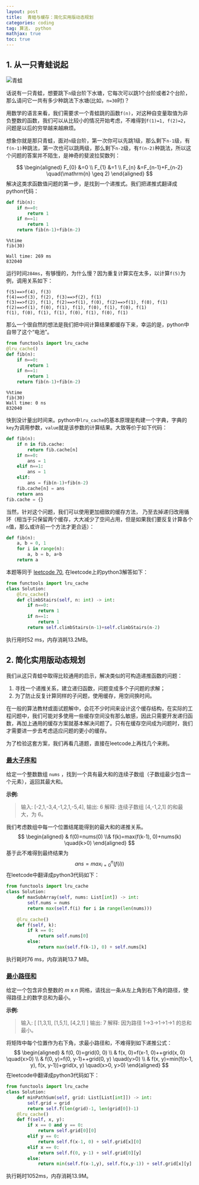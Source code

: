 ```yaml
---
layout: post
title:  青蛙与缓存：简化实用版动态规划
categories: coding
tag: 算法， python
mathjax: true
toc: true
---
```


## 1. 从一只青蛙说起

![青蛙](https://i.imgur.com/zuhczaLm.jpg)

话说有一只青蛙，想要跳下`n`级台阶下水塘，它每次可以跳1个台阶或者2个台阶，那么请问它一共有多少种跳法下水塘(比如，`n=30`时)？

用数学的语言来看，我们需要求一个青蛙跳的函数`f(n)`，对这种自变量取值为非负整数的函数，我们可以从比较小的情况开始考虑，不难得到`f(1)=1, f(2)=2`，问题是以后的穷举越来越麻烦。

想象你就是那只青蛙，面对`n`级台阶，第一次你可以先跳1级，那么剩下`n-1`级，有`f(n-1)`种跳法，第一次也可以跳两级，那么剩下`n-2`级，有`f(n-2)`种跳法，所以这个问题的答案并不陌生，是神奇的斐波拉契数列：


$$
\begin{aligned} F_{0} &=0 \\ F_{1} &=1 \\ F_{n} &=F_{n-1}+F_{n-2} \quad(\mathrm{n} \geq 2) \end{aligned}
$$
解决这类求函数值问题的第一步，是找到一个递推式。我们把递推式翻译成python代码：

```python
def fib(n):
    if n==0:
        return 1
    if n==1:
        return 1
    return fib(n-1)+fib(n-2)
```

```
%%time
fib(30)

Wall time: 269 ms
832040
```

运行时间`284ms`，有够慢的，为什么慢？因为重复计算实在太多，以计算`f(5)`为例，调用关系如下：

```
f(5)==>f(4), f(3)
f(4)==>f(3), f(2), f(3)==>f(2), f(1)
f(3)==>f(2), f(1), f(2)==>f(1), f(0), f(2)==>f(1), f(0), f(1)
f(2)==>f(1), f(0), f(1), f(1), f(0), f(1), f(0), f(1)
f(1), f(0), f(1), f(1), f(0), f(1), f(0), f(1)
```

那么一个很自然的想法是我们把中间计算结果都缓存下来，幸运的是，python中自带了这个“电池”。

```python
from functools import lru_cache
@lru_cache()
def fib(n):
    if n==0:
        return 1
    if n==1:
        return 1
    return fib(n-1)+fib(n-2)
```

```
%%time
fib(30)
Wall time: 0 ns
832040
```

快到没计量出时间来。python中`lru_cache`的基本原理是构建一个字典，字典的`key`为调用参数，`value`就是该参数的计算结果。大致等价于如下代码：

```python
def fib(n):
    if n in fib.cache:
        return fib.cache[n]
    if n==0:
        ans = 1
    elif n==1:
        ans = 1
    elif:
        ans = fib(n-1)+fib(n-2)
    fib.cache[n] = ans
    return ans
fib.cache = {}
```

当然，针对这个问题，我们可以使用更加细致的缓存方法， 乃至去掉递归改用循环（相当于只保留两个缓存，大大减少了空间占用，但是如果我们要反复计算各个`n`值，那么或许前一个方法才更合适）：

```python
def fib(n):
    a, b = 0, 1
    for i in range(n):
        a, b = b, a+b
    return a
```

本题等同于 [leetcode 70](https://leetcode-cn.com/problems/climbing-stairs), 在leetcode上的python3解答如下：

```python
from functools import lru_cache
class Solution:
    @lru_cache()
    def climbStairs(self, n: int) -> int:
        if n==0:
            return 1
        if n==1:
            return 1
        return self.climbStairs(n-1)+self.climbStairs(n-2)
```

执行用时52 ms，内存消耗13.2MB。

## 2. 简化实用版动态规划

我们从这只青蛙中取得比较通用的启示，解决类似的可构造递推函数的问题：

1. 寻找一个递推关系，建立递归函数，问题变成多个子问题的求解；
2. 为了防止反复计算同样的子问题，使用缓存，用空间换时间。

在一般的算法教材或面试题解中，会花不少时间来设计这个缓存结构，在实际的工程问题中，我们可能对多使用一些缓存空间没有那么敏感，因此只需要开发递归函数，再加上通用的缓存方案就基本解决问题了。只有在缓存空间成为问题时，我们才需要进一步去考虑适应问题的更小的缓存。

为了检验这套方案，我们再看几道题，直接在leetcode上再找几个来刷。

### [ 最大子序和](https://leetcode-cn.com/problems/maximum-subarray/)

给定一个整数数组 `nums` ，找到一个具有最大和的连续子数组（子数组最少包含一个元素），返回其最大和。

**示例:**

> 输入: [-2,1,-3,4,-1,2,1,-5,4],
> 输出: 6
> 解释: 连续子数组 [4,-1,2,1] 的和最大，为 6。

我们考虑数组中每一个位置结尾能得到的最大和的递推关系。
$$
\begin{aligned} & f(0)=nums(0) \\& f(k)=max(f(k-1), 0)+nums(k) \quad(k>0) \end{aligned}
$$
基于此不难得到最终结果为
$$
ans = max_{i=0}^n(f(i))
$$
在leetcode中翻译成python3代码如下：

```python
from functools import lru_cache
class Solution:
    def maxSubArray(self, nums: List[int]) -> int:
        self.nums = nums
        return max(self.f(i) for i in range(len(nums)))
    
    @lru_cache()
    def f(self, k):
        if k == 0:
            return self.nums[0]
        else:
            return max(self.f(k-1), 0) + self.nums[k]
```

执行耗时76 ms，内存消耗13.7 MB。

### [ 最小路径和](https://leetcode-cn.com/problems/minimum-path-sum/)

给定一个包含非负整数的 *m* x *n* 网格，请找出一条从左上角到右下角的路径，使得路径上的数字总和为最小。

**示例:**

> 输入:
> [
>   [1,3,1],
>   [1,5,1],
>   [4,2,1]
> ]
> 输出: 7
> 解释: 因为路径 1→3→1→1→1 的总和最小。


将矩阵中每个位置作为右下角，求最小路径和，不难得到如下递推公式：
$$
\begin{aligned} 
& f(0, 0)=grid(0, 0) \\
& f(x, 0)=f(x-1, 0)++grid(x, 0) \quad(x>0) \\
& f(0, y)=f(0, y-1)++grid(0, y) \quad(y>0) \\
& f(x, y)=min(f(x-1, y), f(x, y-1))+grid(x, y) \quad(x>0, y>0) 
\end{aligned}
$$
在leetcode中翻译成python3代码如下：

```python
from functools import lru_cache
class Solution:
    def minPathSum(self, grid: List[List[int]]) -> int:
        self.grid = grid
        return self.f(len(grid)-1, len(grid[0])-1)
    @lru_cache()
    def f(self, x, y):
        if x == 0 and y == 0:
            return self.grid[0][0]
        elif y == 0:
            return self.f(x-1, 0) + self.grid[x][0]
        elif x == 0:
            return self.f(0, y-1) + self.grid[0][y]
        else:
            return min(self.f(x-1,y), self.f(x,y-1)) + self.grid[x][y]
```

执行耗时1052ms，内存消耗13.9M。
